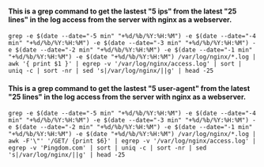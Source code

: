 #### This is a grep command to get the lastest "5 ips" from the latest "25 lines" in the log access from the server with nginx as a webserver.
```
grep -e $(date --date="-5 min" "+%d/%b/%Y:%H:%M") -e $(date --date="-4 min" "+%d/%b/%Y:%H:%M") -e $(date --date="-3 min" "+%d/%b/%Y:%H:%M") -e $(date --date="-2 min" "+%d/%b/%Y:%H:%M") -e $(date --date="-1 min" "+%d/%b/%Y:%H:%M") -e $(date "+%d/%b/%Y:%H:%M") /var/log/nginx/*.log | awk '{ print $1 }' | egrep -v '/var/log/nginx/access.log' | sort | uniq -c | sort -nr | sed 's|/var/log/nginx/||g' | head -25
```


#### This is a grep command to get the lastest "5 user-agent" from the latest "25 lines" in the log access from the server with nginx as a webserver.
```
grep -e $(date --date="-5 min" "+%d/%b/%Y:%H:%M") -e $(date --date="-4 min" "+%d/%b/%Y:%H:%M") -e $(date --date="-3 min" "+%d/%b/%Y:%H:%M") -e $(date --date="-2 min" "+%d/%b/%Y:%H:%M") -e $(date --date="-1 min" "+%d/%b/%Y:%H:%M") -e $(date "+%d/%b/%Y:%H:%M") /var/log/nginx/*.log | awk -F'\"' '/GET/ {print $6}' | egrep -v '/var/log/nginx/access.log' | egrep -v 'Pingdom.com' | sort | uniq -c | sort -nr | sed 's|/var/log/nginx/||g' | head -25
```
